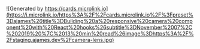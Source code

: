 ![Generated by https://cards.microlink.io](https://i.microlink.io/https%3A%2F%2Fcards.microlink.io%2F%3Fpreset%3Dajames%26title%3DBuilding%20a%20responsive%20camera%20component%20with%20React%20hooks%26subtitle%3DNovember%2007%2C%202019%20%7C%2013%20min%20read%26image%3Dhttps%3A%2F%2Fstaging.ajames.dev%2Fcamera-lens.jpg)
